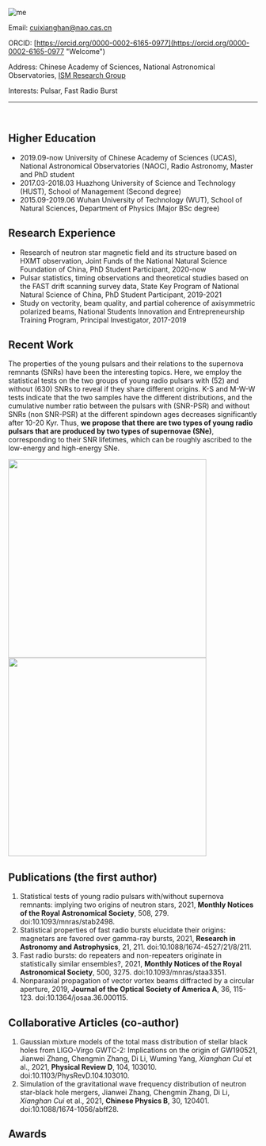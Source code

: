 ![me](https://user-images.githubusercontent.com/98388425/151128964-4c2b43ee-c034-4cba-a40c-f0eb44377873.png)

Email: cuixianghan@nao.cas.cn

ORCID: [https://orcid.org/0000-0002-6165-0977](https://orcid.org/0000-0002-6165-0977 "Welcome")

Address: Chinese Academy of Sciences, National Astronomical Observatories, [ISM Research Group](http://groups.bao.ac.cn/ism/)

Interests: Pulsar, Fast Radio Burst

***

<br>

## Higher Education

- 2019.09-now  University of Chinese Academy of Sciences (UCAS), National Astronomical Observatories (NAOC), Radio Astronomy, Master and PhD student
- 2017.03-2018.03  Huazhong University of Science and Technology (HUST), School of Management (Second degree)
- 2015.09-2019.06  Wuhan University of Technology (WUT), School of Natural Sciences, Department of Physics (Major BSc degree)

## Research Experience
- Research of neutron star magnetic field and its structure based on HXMT observation, Joint Funds of the National Natural Science Foundation of China, PhD Student Participant, 2020-now
- Pulsar statistics, timing observations and theoretical studies based on the FAST drift scanning survey data, State Key Program of National Natural Science of China, PhD Student Participant, 2019-2021
- Study on vectority, beam quality, and partial coherence of axisymmetric polarized beams, National Students Innovation and Entrepreneurship Training Program, Principal Investigator, 2017-2019

## Recent Work

The properties of the young pulsars and their relations to the supernova remnants (SNRs) have been the interesting topics.
Here, we employ the statistical tests on the two groups of young radio pulsars with (52) and  without (630) SNRs to reveal if they share different origins.
K-S and M-W-W tests indicate that the two samples have the different distributions, and the cumulative number ratio between the pulsars with (SNR-PSR) and without SNRs (non SNR-PSR) at the different spindown ages decreases significantly after 10-20 Kyr.
Thus, **we propose that there are two types of young radio pulsars that are produced by two types of supernovae (SNe)**, corresponding to their SNR lifetimes, which can be roughly ascribed to the low-energy and high-energy SNe.

<img src="https://user-images.githubusercontent.com/98388425/151129757-63b6c26d-b8e8-481f-9ae5-f817f99dfc6b.png" width="400" />  <img src="https://user-images.githubusercontent.com/98388425/151129773-22031b72-4f86-4fc6-9de0-d3759f453cd6.png" width="400" />

## Publications (the first author)

1. Statistical tests of young radio pulsars with/without supernova remnants: implying two origins of neutron stars, 2021, **Monthly Notices of the Royal Astronomical Society**, 508, 279. doi:10.1093/mnras/stab2498.
2. Statistical properties of fast radio bursts elucidate their origins: magnetars are favored over gamma-ray bursts, 2021, **Research in Astronomy and Astrophysics**, 21, 211. doi:10.1088/1674-4527/21/8/211.
3. Fast radio bursts: do repeaters and non-repeaters originate in statistically similar ensembles?, 2021, **Monthly Notices of the Royal Astronomical Society**,  500, 3275. doi:10.1093/mnras/staa3351.
4. Nonparaxial propagation of vector vortex beams diffracted by a circular aperture, 2019, **Journal of the Optical Society of America A**, 36, 115-123. doi:10.1364/josaa.36.000115.

## Collaborative Articles (co-author)

1. Gaussian mixture models of the total mass distribution of stellar black holes from LIGO-Virgo GWTC-2: Implications on the origin of GW190521, Jianwei Zhang, Chengmin Zhang, Di Li, Wuming Yang, *Xianghan Cui* et al., 2021, **Physical Review D**, 104, 103010. doi:10.1103/PhysRevD.104.103010.
2. Simulation of the gravitational wave frequency distribution of neutron star-black hole mergers, Jianwei Zhang, Chengmin Zhang, Di Li, *Xianghan Cui* et al., 2021, **Chinese Physics B**, 30, 120401. doi:10.1088/1674-1056/abff28.

## Awards
